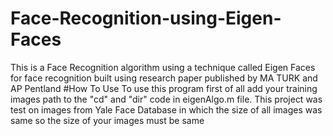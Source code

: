 # Face-Recognition-using-Eigen-Faces
This is a Face Recognition algorithm using a technique called Eigen Faces for face recognition built using research paper published by MA TURK and AP Pentland
#How To Use
To use this program first of all add your training images path to the "cd" and "dir" code in eigenAlgo.m file.
This project was test on images from Yale Face Database in which the size of all images was same so the size of your images must be same
